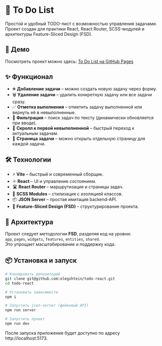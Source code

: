 # 📝 To Do List

Простой и удобный TODO-лист с возможностью управления задачами.  
Проект создан для практики React, React Router, SCSS-модулей и архитектуры Feature-Sliced Design (FSD).

## 🚀 Демо

Посмотреть проект можно здесь: [To Do List на GitHub Pages](https://olegshtein.github.io/todo-react/)

## ✨ Функционал

- ➕ **Добавление задачи** – можно создать новую задачу через форму.
- 🗑 **Удаление задачи** – удалить конкретную задачу или все задачи сразу.
- ✅ **Отметка выполнения** – отметить задачу выполненной или вернуть её в невыполненные.
- 🔎 **Фильтрация** – поиск задач по тексту (динамически обновляется при вводе).
- 🎯 **Скролл к первой невыполненной** – быстрый переход к актуальным задачам.
- 📄 **Страница задачи** – можно открыть отдельную страницу для каждой задачи.

## 🛠 Технологии

- ⚡ **Vite** – быстрый и современный сборщик.
- ⚛ **React** – UI и управление состоянием.
- 🛣 **React Router** – маршрутизация и страницы задач.
- 🎨 **SCSS Modules** – стилизация с изоляцией классов.
- 📦 **JSON Server** – простая имитация backend-API.
- 🧩 **Feature-Sliced Design (FSD)** – структурирование проекта.

## 📂 Архитектура

Проект следует методологии **FSD**, разделяя код на уровни:  
`app`, `pages`, `widgets`, `features`, `entities`, `shared`.  
Это упрощает масштабирование и поддержку кода.

## 📦 Установка и запуск

```bash
# Клонировать репозиторий
git clone git@github.com:olegshtein/todo-react.git
cd todo-react

# Установить зависимости
npm i

# Запустить json-server (фейковый API)
npm run server

# Запустить проект
npm run dev
```

После запуска приложение будет доступно по адресу http://localhost:5173.